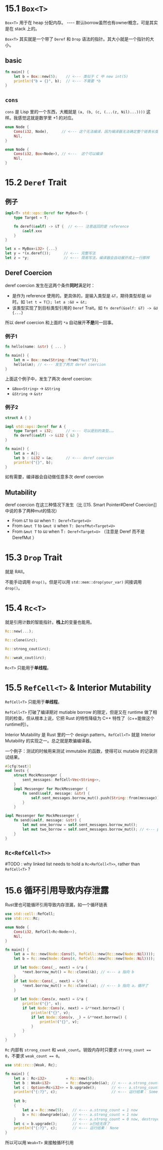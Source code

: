 # 15.1 `Box<T>`
`Box<T>` 用于在 heap 分配内存。 ---- 默认borrow虽然也有owner概念，可是其实是在 stack 上的。

`Box<T>` 其实就是一个带了 `Deref` 和 `Drop` 语法的指针。其大小就是一个指针的大小。

## basic
``` rust
fn main() {
    let b = Box::new(5);    // <--- 类似于 C 中 new int(5)
    println!("b = {}", b);  // <--- 不需要 *b
}
```

## `cons`
`cons` 是 Lisp 里的一个东西，大概就是 `(a, (b, (c, (...(z, Nil)...))))` 这样。我感觉这就是数学里 +1 的对应。

``` rust
enum Node {
    Cons(i32, Node),      // <--- 这个无法编译，因为编译器无法确定整个链表长度，无法分配栈空间
    Nil,
}

enum Node {
    Cons(i32, Box<Node>), // <---  这个可以编译
    Nil,
}
```

# 15.2 `Deref` Trait

## 例子
``` rust
impl<T> std::ops::Deref for MyBox<T> {
    type Target = T;

    fn deref(&self) -> &T {  // <--- 注意返回的是 reference
        &self.xxx
    }
}

let x = MyBox<i32> {...}
let y = *(x.deref());      // <--- 完整写法
let z = *y;                // <--- 简易写法，编译器会自动展开成上一行那样
```

## Deref Coercion
deref coercion 发生在这两个条件**同时**满足时：
- 是作为 reference 使用的。更具体的，是输入类型是 `&T`，期待类型却是 `&U` 时。如 `let t = T{}; let a :&U = &t;`
- 该类型实现了到目标类型引用的 `Deref` Trait。如 `fn deref(&self: &T) -> &U {...}`

所以 deref coercion 和上面的 `*a`  自动展开**不是**同一回事。

### 例子1
``` rust
fn hello(name: &str) { ... }

fn main() {
    let m = Box::new(String::from("Rust"));
    hello(&m); // <--- 发生了两次 deref coercion
}
```
上面这个例子中，发生了两次 deref coercion:
- `&Box<String>` -> `&String`
- `&String` -> `&str`

### 例子2
``` rust
struct A { }

impl std::ops::Deref for A {
    type Target = i32;      // <--- 可以是别的类型。。。
    fn deref(&self) -> &i32 { &3 } 
}

fn main() {
    let a = A{};
    let b : &i32 = &a;      // <--- deref coercion
    println!("{}", b);
}
```

如有需要，编译器会自动做任意多次 deref coercion

## Mutability
deref coercion 在这三种情况下发生（比 [[15. Smart Pointer#Deref Coercion]] 中说的多了两种mut的情况）
- From `&T` to `&U` when `T: Deref<Target=U>`
- From `&mut T` to `&mut U` when `T: DerefMut<Target=U>`
- From `&mut T` to `&U` when T`: Deref<Target=U>` （注意是 Deref 而不是 DerefMut ）

# 15.3 `Drop` Trait
就是 RAII。

不能手动调用 `drop()`。但是可以用 `std::mem::drop(your_var)` 间接调用`drop()`。

# 15.4 `Rc<T>`
就是引用计数的智能指针。**栈上**的变量也能用。

``` rust
Rc::new(...);

Rc::clone(&rc);

Rc::strong_cout(&rc);

Rc::weak_cout(&rc);
```

`Rc<T>` 只能用于**单线程**。

# 15.5 `RefCell<T>` & Interior Mutability
`RefCell<T>` 只能用于**单线程**。

`RefCell<T>` 打破了编译期对 mutiable borrow 的限定，但是又在 runtime 做了相同的检查。但从根本上说，它把 Rust 的特性降级为 C++ 特性了（c++能做这个runtime的）。

Interior Mutability 是 Rust 里的一个 design pattern。`RefCell<T>` 就是 Interior Mutability 的实现之一。总之就是欺骗编译器。

一个例子：测试的时候用来测试 immutable 的函数，使得可以 mutable 的记录测试结果。
``` rust
#[cfg(test)]
mod tests {
    struct MockMessenger {
        sent_messages: RefCell<Vec<String>>,
    }
	impl Messenger for MockMessenger {
        fn send(&self, message: &str) {                                   // <--- 注意 self 是 immutable 的
            self.sent_messages.borrow_mut().push(String::from(message));  // <--- 但是 sent_messages 是要添加元素的
        }
    }
```

``` rust
impl Messenger for MockMessenger {
	fn send(&self, message: &str) {
		let mut one_borrow = self.sent_messages.borrow_mut();
		let mut two_borrow = self.sent_messages.borrow_mut(); // <--- panic
	}
}
```

## `Rc<RefCell<T>>`
#TODO : why linked list needs to hold a `Rc<RefCell<T>>`, rather than `RefCell<T>` ? 

# 15.6 循环引用导致内存泄露
Rust里也可能循环引用导致内存泄漏，如一个循环链表
``` Rust
use std::cell::RefCell;
use std::rc::Rc;

enum Node {
	Cons(i32, RefCell<Rc<Node>>),
	Nil,
}

fn main() {
    let a = Rc::new(Node::Cons(5, RefCell::new(Rc::new(Node::Nil))));
    let b = Rc::new(Node::Cons(4, RefCell::new(Rc::new(Node::Nil))));

    if let Node::Cons(_, next) = &*a {
        *next.borrow_mut() = Rc::clone(&b); // <--- a 指向 b
    }
    if let Node::Cons(_, next) = &*b {
        *next.borrow_mut() = Rc::clone(&a); // <--- b 指向 a，循环了
    }
    
    if let Node::Cons(v, next) = &*a {
        println!("{}", v);
        if let Node::Cons(v, next) = &**next.borrow() {
            println!("{}", v);
            if let Node::Cons(v, _) = &**next.borrow() {
                println!("{}", v);
            }
        }
    }
}
```

`Rc` 内部有 `strong_count` 和 `weak_count`。销毁内存时只要求 `strong_count == 0`，不要求 `weak_count == 0`。

``` Rust
use std::rc::{Weak, Rc};

fn main() {
    let a : Rc<i32>         = Rc::new(5);
    let b : Weak<i32>       = Rc::downgrade(&a); // <--- a.strong_count = 1 now
    let c : Option<Rc<i32>> = b.upgrade();       // <--- a.strong_count = 1 now
    println!("{:?}", c);                         // <--- 运行结果： Some(5)
    
    let b;
    {
        let a = Rc::new(5);    // <--- a.strong_count = 1 now
        b = Rc::downgrade(&a); // <--- a.strong_count = 1 now
    }                          // <--- a.strong_count = 0 now, destroyed.
    let c = b.upgrade();       // <--- a已经无效了
    println!("{:?}", c);       // <--- 运行结果： None
}
```

所以可以用 `Weak<T>` 来接触循环引用